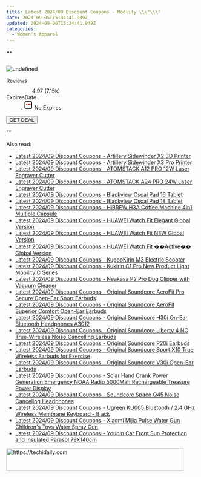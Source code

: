 ```yaml
---
title: Latest 2024/09 Discount Coupons - Modlily \\\"\\\"
date: 2024-09-05T15:34:41.949Z
updated: 2024-09-06T15:34:41.949Z
categories:
  - Women's Apparel
---
```



<div class="max-w-4xl mx-auto grid grid-cols-1 lg:max-w-5xl lg:gap-x-20 lg:grid-cols-2">
  <div class="relative p-3 col-start-1 row-start-1 flex flex-col-reverse rounded-lg bg-gradient-to-t from-black/75 via-black/0 sm:bg-none sm:row-start-2 sm:p-0 lg:row-start-1">
    <h5 class="mt-1 text-lg font-semibold text-white sm:text-slate-900 md:text-2xl dark:sm:text-white">&quot;&quot;</h5>
  </div>
  
  <div class="col-start-1 col-end-3 row-start-1 grid gap-4 sm:mb-6 sm:grid-cols-4 lg:col-start-2 lg:row-span-6 lg:row-end-6 lg:mb-0 lg:gap-6">
      <img src="https://cdn3.impact.com//display-logo-via-campaign/17059.gif" onClick="javascript:window.open(decodeURIComponent('https%3A%2F%2Fmodlily.sjv.io%2Fc%2F5597632%2F1793349%2F17059'), '_blank');void(0);" alt="undefined" class="h-60 w-full rounded-lg object-cover sm:col-span-2 sm:h-52 lg:col-span-full" loading="lazy" />
    
  </div>
  <dl class="row-start-2 mt-4 flex items-center text-xs font-medium sm:row-start-3 sm:mt-1 md:mt-2.5 lg:row-start-2">
    <dt class="sr-only">Reviews</dt>
    <dd class="flex items-center text-indigo-600 dark:text-indigo-400">
      <svg width="24" height="24" fill="none" aria-hidden="true" class="mr-1 stroke-current dark:stroke-indigo-500">
        <path d="m12 5 2 5h5l-4 4 2.103 5L12 16l-5.103 3L9 14l-4-4h5l2-5Z" stroke-width="2" stroke-linecap="round" stroke-linejoin="round" />
      </svg>
      <span>4.97 <span class="font-normal text-slate-400">(7.15k)</span></span>
    </dd>
    <dt class="sr-only">ExpiresDate</dt>
    <dd class="flex items-center">
      <svg width="2" height="2" aria-hidden="true" fill="currentColor" class="mx-3 text-slate-300">
        <circle cx="1" cy="1" r="1" />
      </svg>
      <svg width="24" height="24" viewBox="0 0 24 24" fill="none" stroke="currentColor" stroke-width="2">
        <rect x="3" y="3" width="18" height="18" rx="2" fill="#fff" />
        <path d="M6 10L18 10" stroke="red" stroke-width="2" fill="none" />
        <path d="M10 6L10 18" stroke="#fff" stroke-width="2" fill="none" />
      </svg>
      No Expires    </dd>
  </dl>
  <div class="col-start-1 row-start-3 mt-4 self-center sm:col-start-2 sm:row-span-2 sm:row-start-2 sm:mt-0 lg:col-start-1 lg:row-start-3 lg:row-end-4 lg:mt-6">
    <button type="button" onClick="javascript:window.open(decodeURIComponent('https%3A%2F%2Fmodlily.sjv.io%2Fc%2F5597632%2F1793349%2F17059'), '_blank');void(0);" class="rounded-lg bg-red-600 px-3 py-2 text-sm font-medium leading-6 text-white">GET DEAL</button>
  </div>
  <p class="col-start-1 mt-4 text-sm leading-6 sm:col-span-2 lg:col-span-1 lg:row-start-4 lg:mt-6 dark:text-slate-400">
    ""  </p>
</div>
<span class="atpl-alsoreadstyle">Also read:</span>
<div><ul>
<li><a href="https://coupons.techidaily.com/coupon-1118326-share-97331-sale/"><u>Latest 2024/09 Discount Coupons - Artillery Sidewinder X2 3D Printer</u></a></li>
<li><a href="https://coupons.techidaily.com/coupon-1118327-share-97331-sale/"><u>Latest 2024/09 Discount Coupons - Artillery Sidewinder X3 Pro Printer</u></a></li>
<li><a href="https://coupons.techidaily.com/coupon-1118333-share-97331-sale/"><u>Latest 2024/09 Discount Coupons - ATOMSTACK A12 PRO 12W Laser Engraver Cutter</u></a></li>
<li><a href="https://coupons.techidaily.com/coupon-1118334-share-97331-sale/"><u>Latest 2024/09 Discount Coupons - ATOMSTACK A24 PRO 24W Laser Engraver Cutter</u></a></li>
<li><a href="https://coupons.techidaily.com/coupon-1118329-share-97331-sale/"><u>Latest 2024/09 Discount Coupons - Blackview Oscal Pad 16 Tablet</u></a></li>
<li><a href="https://coupons.techidaily.com/coupon-1118330-share-97331-sale/"><u>Latest 2024/09 Discount Coupons - Blackview Oscal Pad 18 Tablet</u></a></li>
<li><a href="https://coupons.techidaily.com/coupon-1118325-share-97331-sale/"><u>Latest 2024/09 Discount Coupons - HiBREW H3A Coffee Machine 4in1 Multiple Capsule</u></a></li>
<li><a href="https://coupons.techidaily.com/coupon-1118348-share-97331-sale/"><u>Latest 2024/09 Discount Coupons - HUAWEI Watch Fit Elegant Global Version</u></a></li>
<li><a href="https://coupons.techidaily.com/coupon-1118347-share-97331-sale/"><u>Latest 2024/09 Discount Coupons - HUAWEI Watch Fit NEW Global Version</u></a></li>
<li><a href="https://coupons.techidaily.com/coupon-1118346-share-97331-sale/"><u>Latest 2024/09 Discount Coupons - HUAWEI Watch Fit ��Active�� Global Version</u></a></li>
<li><a href="https://coupons.techidaily.com/coupon-1118331-share-97331-sale/"><u>Latest 2024/09 Discount Coupons - KugooKirin M3 Electric Scooter</u></a></li>
<li><a href="https://coupons.techidaily.com/coupon-1118332-share-97331-sale/"><u>Latest 2024/09 Discount Coupons - Kukirin C1 Pro New Product Light Mobility C Series</u></a></li>
<li><a href="https://coupons.techidaily.com/coupon-1118328-share-97331-sale/"><u>Latest 2024/09 Discount Coupons - Neakasa P2 Pro Dog Clipper with Vacuum Cleaner</u></a></li>
<li><a href="https://coupons.techidaily.com/coupon-1118341-share-97331-sale/"><u>Latest 2024/09 Discount Coupons - Original Soundcore AeroFit Pro Secure Open-Ear Sport Earbuds</u></a></li>
<li><a href="https://coupons.techidaily.com/coupon-1118342-share-97331-sale/"><u>Latest 2024/09 Discount Coupons - Original Soundcore AeroFit Superior Comfort Open-Ear Earbuds</u></a></li>
<li><a href="https://coupons.techidaily.com/coupon-1118339-share-97331-sale/"><u>Latest 2024/09 Discount Coupons - Original Soundcore H30i On-Ear Bluetooth Headphones A3012</u></a></li>
<li><a href="https://coupons.techidaily.com/coupon-1118343-share-97331-sale/"><u>Latest 2024/09 Discount Coupons - Original Soundcore Liberty 4 NC True-Wireless Noise Cancelling Earbuds</u></a></li>
<li><a href="https://coupons.techidaily.com/coupon-1118340-share-97331-sale/"><u>Latest 2024/09 Discount Coupons - Original Soundcore P20i Earbuds</u></a></li>
<li><a href="https://coupons.techidaily.com/coupon-1118344-share-97331-sale/"><u>Latest 2024/09 Discount Coupons - Original Soundcore Sport X10 True Wireless Earbuds for Exercise</u></a></li>
<li><a href="https://coupons.techidaily.com/coupon-1118338-share-97331-sale/"><u>Latest 2024/09 Discount Coupons - Original Soundcore V30i Open-Ear Earbuds</u></a></li>
<li><a href="https://coupons.techidaily.com/coupon-1118337-share-97331-sale/"><u>Latest 2024/09 Discount Coupons - Solar Hand Crank Power Generation Emergency NOAA Radio 5000Mah Rechargeable Treasure Power Display</u></a></li>
<li><a href="https://coupons.techidaily.com/coupon-1118345-share-97331-sale/"><u>Latest 2024/09 Discount Coupons - Soundcore Space Q45 Noise Canceling Headphones</u></a></li>
<li><a href="https://coupons.techidaily.com/coupon-1118336-share-97331-sale/"><u>Latest 2024/09 Discount Coupons - Ugreen KU005 Bluetooth / 2.4 GHz Wireless Membrane Keyboard - Black</u></a></li>
<li><a href="https://coupons.techidaily.com/coupon-1118324-share-97331-sale/"><u>Latest 2024/09 Discount Coupons - Xiaomi Mijia Pulse Water Gun Children's Toys Water Spray Gun</u></a></li>
<li><a href="https://coupons.techidaily.com/coupon-1118335-share-97331-sale/"><u>Latest 2024/09 Discount Coupons - Youpin Car Front Sun Protection and Insulated Parasol 79X140cm</u></a></li>
</ul></div>

<ins class="adsbygoogle"
      style="display:block"
      data-ad-client="ca-pub-7571918770474297"
      data-ad-slot="8358498916"
      data-ad-format="auto"
      data-full-width-responsive="true"></ins>
<!-- affiliate ads begin -->
<a href="https://25home.pxf.io/c/5597632/2123480/16836" target="_top" id="2123480">
  <img src="//a.impactradius-go.com/display-ad/16836-2123480" border="0" alt="https://techidaily.com" width="468" height="60"/>
</a>
<img height="0" width="0" src="https://25home.pxf.io/i/5597632/2123480/16836" style="position:absolute;visibility:hidden;" border="0" />
<!-- affiliate ads end -->